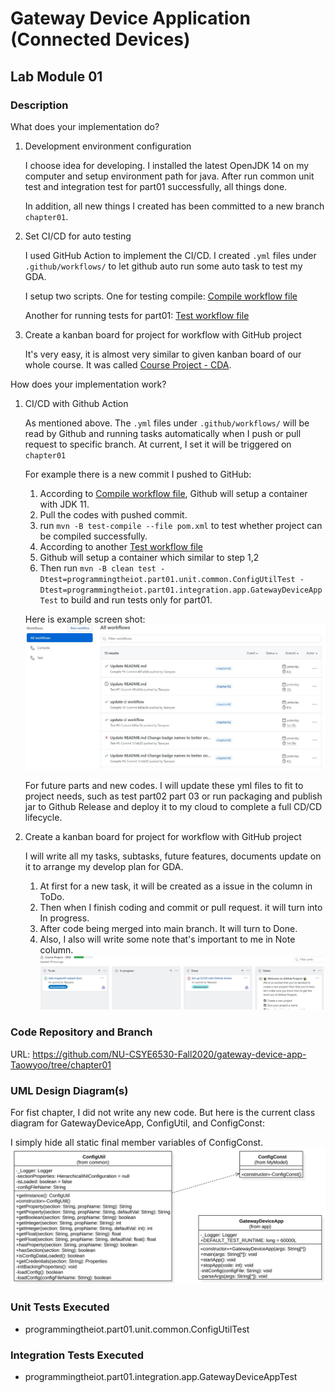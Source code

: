 # Gateway Device Application (Connected Devices)

## Lab Module 01

<!-- Be sure to implement all the PIOT-GDA-* issues (requirements) listed at [PIOT-INF-01-001 - Chapter 01](https://github.com/orgs/programming-the-iot/projects/1#column-9974937). -->

### Description

<!-- NOTE: Include two full paragraphs describing your implementation approach by answering the questions listed below. -->

What does your implementation do?

1. Development environment configuration
    
    I choose idea for developing. I installed the latest OpenJDK 14 on my computer and setup environment path for java. After run common unit test and integration test for part01 successfully, all things done.

    In addition, all new things I created has been committed to a new branch `chapter01`.

2. Set CI/CD for auto testing
   
    I used GitHub Action to implement the CI/CD. I created `.yml` files under `.github/workflows/` to let github auto run some auto task to test my GDA.

    I setup two scripts. One for testing compile: [Compile workflow file](../../.github/workflows/maven2.yml)

    Another for running tests for part01: [Test workflow file](../../.github/workflows/maven.yml)

3. Create a kanban board for project for workflow with GitHub project
   
    It's very easy, it is almost very similar to given kanban board of our whole course.
    It was called [Course Project - CDA](https://github.com/NU-CSYE6530-Fall2020/constrained-device-app-Taowyoo/projects/1).

How does your implementation work?

1. CI/CD with Github Action
   
    As mentioned above. The `.yml` files under `.github/workflows/` will be read by Github and running tasks automatically when I push or pull request to specific branch. At current, I set it will be triggered on `chapter01`

    For example there is a new commit I pushed to GitHub:

    1. According to [Compile workflow file](../../.github/workflows/maven2.yml), Github will setup a container with JDK 11.
    2. Pull the codes with pushed commit.
    3. run `mvn -B test-compile --file pom.xml` to test whether project can be compiled successfully.
    4. According to another [Test workflow file](../../.github/workflows/maven.yml)
    5. Github will setup a container which similar to step 1,2
    6. Then run `mvn -B clean test -Dtest=programmingtheiot.part01.unit.common.ConfigUtilTest -Dtest=programmingtheiot.part01.integration.app.GatewayDeviceAppTest` to build and run tests only for part01.
    
    Here is example screen shot:
    ![Github Action](./pic/GithubAction.JPG)

    For future parts and new codes. I will update these yml files to fit to project needs, such as test part02 part 03 or run packaging and publish jar to Github Release and deploy it to my cloud to complete a full CD/CD lifecycle.

2. Create a kanban board for project for workflow with GitHub project

    I will write all my tasks, subtasks, future features, documents update on it to arrange my develop plan for GDA.
    1. At first for a new task, it will be created as a issue in the column in ToDo.
    2. Then when I finish coding and commit or pull request. it will turn into In progress.
    3. After code being merged into main branch. It will turn to Done.
    4. Also, I also will write some note that's important to me in Note column.
    ![workflow](./pic/workflow.JPG)

### Code Repository and Branch

<!-- NOTE: Be sure to include the branch (e.g. https://github.com/programming-the-iot/python-components/tree/alpha001). -->

URL: https://github.com/NU-CSYE6530-Fall2020/gateway-device-app-Taowyoo/tree/chapter01

### UML Design Diagram(s)

<!-- NOTE: Include one or more UML designs representing your solution. It's expected each
diagram you provide will look similar to, but not the same as, its counterpart in the
book [Programming the IoT](https://learning.oreilly.com/library/view/programming-the-internet/9781492081401/). -->

For fist chapter, I did not write any new code. But here is the current class diagram for GatewayDeviceApp, ConfigUtil, and ConfigConst:

I simply hide all static final member variables of ConfigConst.
![Lab01 Class Diagram](../../doc/uml/Lab01.svg)

### Unit Tests Executed

<!-- NOTE: TA's will execute your unit tests. You only need to list each test case below
(e.g. ConfigUtilTest, DataUtilTest, etc). Be sure to include all previous tests, too,
since you need to ensure you haven't introduced regressions. -->

- programmingtheiot.part01.unit.common.ConfigUtilTest

### Integration Tests Executed

<!-- NOTE: TA's will execute most of your integration tests using their own environment, with
some exceptions (such as your cloud connectivity tests). In such cases, they'll review
your code to ensure it's correct. As for the tests you execute, you only need to list each
test case below (e.g. SensorSimAdapterManagerTest, DeviceDataManagerTest, etc.) -->

- programmingtheiot.part01.integration.app.GatewayDeviceAppTest

